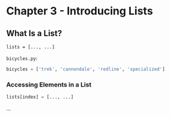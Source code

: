 # Chapter 3 - Introducing Lists

## What Is a List?

`lists = [..., ...]`

`bicycles.py`:

```python
bicycles = ['trek', 'cannondale', 'redline', 'specialized']
```

### Accessing Elements in a List

```python
lists[index] = [..., ...]
```

...
